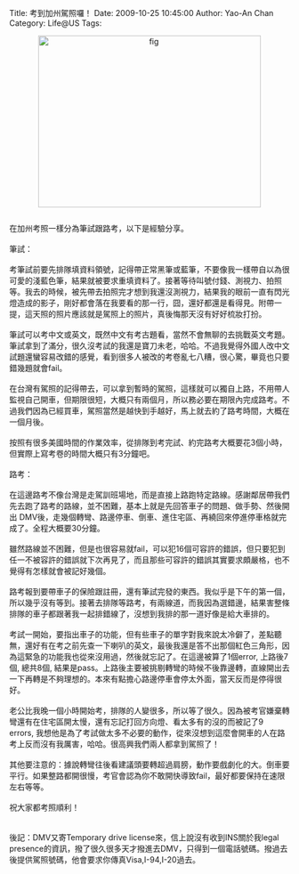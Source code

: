 Title: 考到加州駕照囉！
Date: 2009-10-25 10:45:00
Author: Yao-An Chan
Category: Life@US
Tags: 


<div class='post'>
<a href="http://4.bp.blogspot.com/_mvtDPM7iODU/SuS9is4Te2I/AAAAAAAAE58/W0N_I5d3csA/s1600-h/Picture+1.png"><img alt="fig" border="0" id="BLOGGER_PHOTO_ID_5396646657357216610" src="http://4.bp.blogspot.com/_mvtDPM7iODU/SuS9is4Te2I/AAAAAAAAE58/W0N_I5d3csA/s400/Picture+1.png" style="cursor: pointer; display: block; height: 309px; margin: 0px auto 10px; text-align: center; width: 400px;" /></a><br />在加州考照一樣分為筆試跟路考，以下是經驗分享。<br /><br />筆試：<br /><br />考筆試前要先排隊填資料領號，記得帶正常黑筆或藍筆，不要像我一樣帶自以為很可愛的淺藍色筆，結果就被要求重填資料了。接著等待叫號付錢、測視力、拍照等。我去的時候，被先帶去拍照完才想到我還沒測視力，結果我的眼前一直有閃光燈造成的影子，剛好都會落在我要看的那一行，囧，還好都還是看得見。附帶一提，這天照的照片應該就是駕照上的照片，真後悔那天沒有好好梳妝打扮。<br /><br />筆試可以考中文或英文，既然中文有考古題看，當然不會無聊的去挑戰英文考題。筆試拿到了滿分，很久沒考試的我還是寶刀未老，哈哈。不過我覺得外國人改中文試題還蠻容易改錯的感覺，看到很多人被改的考卷亂七八糟，很心驚，畢竟也只要錯幾題就會fail。<br /><br />在台灣有駕照的記得帶去，可以拿到暫時的駕照，這樣就可以獨自上路，不用帶人監視自己開車，但期限很短，大概只有兩個月，所以務必要在期限內完成路考。不過我們因為已經買車，駕照當然是越快到手越好，馬上就去約了路考時間，大概在一個月後。<br /><br />按照有很多美國時間的作業效率，從排隊到考完試、約完路考大概要花3個小時，但實際上寫考卷的時間大概只有3分鐘吧。<br /><br />路考：<br /><br />在這邊路考不像台灣是走駕訓班場地，而是直接上路跑特定路線。感謝鄰居帶我們先去跑了路考的路線，並不困難，基本上就是先回答車子的問題、做手勢、然後開出 DMV後，走幾個轉彎、路邊停車、倒車、進住宅區、再繞回來停進停車格就完成了。全程大概要30分鐘。<br /><br />雖然路線並不困難，但是也很容易就fail，可以犯16個可容許的錯誤，但只要犯到任一不被容許的錯誤就下次再見了，而且那些可容許的錯誤其實要求頗嚴格，也不覺得有怎樣就會被記好幾個。<br /><br />路考報到要帶車子的保險跟註冊，還有筆試完發的東西。我似乎是下午的第一個，所以幾乎沒有等到。接著去排隊等路考，有兩線道，而我因為選錯邊，結果害整條排隊的車子都跟著我一起排錯線了，沒想到我排的那一道好像是給大車排的。<br /><br />考試一開始，要指出車子的功能，但有些車子的單字對我來說太冷僻了，差點聽無，還好有在考之前先查一下喇叭的英文，最後我還是答不出那個紅色三角形，因為這緊急的功能我也從來沒用過，然後就忘記了。在這邊被算了1個error, 上路後7個, 總共8個, 結果是pass。上路後主要被挑剔轉彎的時候不後靠邊轉，直線開出去一下再轉是不夠理想的。本來有點擔心路邊停車會停太外面，當天反而是停得很好。<br /><br />老公比我晚一個小時開始考，排隊的人變很多，所以等了很久。因為被考官嫌棄轉彎還有在住宅區開太慢，還有忘記打回方向燈、看太多有的沒的而被記了9 errors, 我想他是為了考試做太多不必要的動作，從來沒想到這麼會開車的人在路考上反而沒有我厲害，哈哈。很高興我們兩人都拿到駕照了！<br /><br />其他要注意的：據說轉彎往後看建議頭要轉超過肩膀，動作要戲劇化的大。倒車要平行。如果整路都開很慢，考官會認為你不敢開快導致fail，最好都要保持在速限左右等等。<br /><br />祝大家都考照順利！<br /><br /><br />後記：DMV又寄Temporary drive license來，信上說沒有收到INS關於我legal presence的資訊，撥了很久很多天才撥進去DMV，只得到一個電話號碼。撥過去後提供駕照號碼，他會要求你傳真Visa,I-94,I-20過去。</div>
